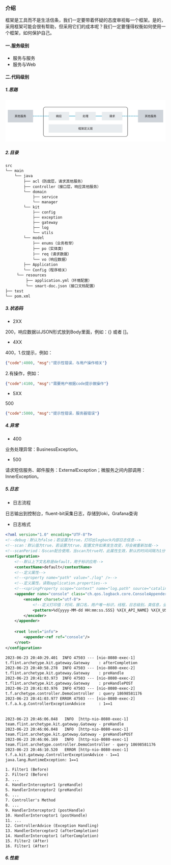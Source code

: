 ### 介绍

框架是工具而不是生活信条，我们一定要带着怀疑的态度审视每一个框架。是的，采用框架可能会很有帮助，但采用它们的成本呢？我们一定要懂得权衡如何使用一个框架，如何保护自己。


#### 一.服务级别
* 服务与服务
* 服务与Web


#### 二.代码级别
##### 1.思路
![](../img/dir_model.jpg ':size=706x181')


##### 2.目录

```text
src
└── main
    └── java
        ├── acl（防腐层，请求其他服务）
        ├── controller（接口层，响应其他服务）
        └── domain
            ├── service
            └── manager
        └── kit
            ├── config
            ├── exception
            ├── gateway
            ├── log
            └── utils
        └── model
            ├── enums（业务枚举）
            ├── po（实体类）
            ├── req（请求数据）
            └── vo（响应数据） 
        ├── Application
        └── Config（程序相关）
     └── resources
         ├── application.yml（环境配置）
         └── smart-doc.json（接口文档配置）
├── test
└── pom.xml
```

##### 3.状态码
* 2XX

200，响应数据以JSON形式放到Body里面，例如：{} 或者 []。

* 4XX

400，1.仅提示，例如：
```json
{"code":4000, "msg":"提示性错误，与用户操作相关"}
```
2.有操作，例如：
```json
{"code":4100, "msg":"需要用户根据code提示做操作"}
```

* 5XX

500
```json
{"code":5000, "msg":"提示性错误，服务器错误"}
```

##### 4.异常
* 400

业务处理异常：BusinessException。

* 500

请求短信服务、邮件服务：ExternalException；微服务之间内部调用：InnerException。

##### 5.日志
* 日志流程

日志输出到控制台，fluent-bit采集日志，存储到loki，Grafana查询

* 日志格式

```xml
<?xml version="1.0" encoding="UTF-8"?>
<!--debug：默认为false；若设置为true，打印出logback内部日志信息-->
<!--scan：默认值为true，若设置为true，配置文件如果发生改变，将会被重新加载-->
<!--scanPeriod：与scan配合使用，当scan为true时，此属性生效，默认的时间间隔为1分钟-->
<configuration>
    <!--默认上下文名称是default，用于标识应用-->
    <contextName>default</contextName>
    <!--定义属性-->
    <!--<property name="path" value="./log" />-->
    <!--定义属性，读取application.properties-->
    <!--<springProperty scope="context" name="log.path" source="catalina.base"/>-->
    <appender name="console" class="ch.qos.logback.core.ConsoleAppender">
        <encoder charset="utf-8">
            <!--定义打印值：时间，接口名，用户唯一标识，线程，日志级别，类信息，业务信息 -->
            <pattern>%d{yyyy-MM-dd HH:mm:ss.SSS} %X{X_API_NAME} %X{X_USER_ID} [%thread] %-5level %logger{50} - %msg%n</pattern>
        </encoder>
    </appender>

    <root level="info">
        <appender-ref ref="console"/>
    </root>
</configuration>
```

```text
2023-06-23 20:40:29.401  INFO 47503 --- [nio-8080-exec-1] t.flint.archetype.kit.gateway.Gateway    : afterCompletion
2023-06-23 20:40:58.278  INFO 47503 --- [nio-8080-exec-2] t.flint.archetype.kit.gateway.Gateway    : preHandle
2023-06-23 20:41:03.973  INFO 47503 --- [nio-8080-exec-2] t.flint.archetype.kit.gateway.Gateway    : preHandlePOST
2023-06-23 20:41:03.976  INFO 47503 --- [nio-8080-exec-2] t.f.archetype.controller.DemoController  : query 18698581176
2023-06-23 20:41:03.977 ERROR 47503 --- [nio-8080-exec-2] t.f.a.k.g.ControllerExceptionAdvice      : 1==1


2023-06-23 20:46:06.048   INFO  [http-nio-8080-exec-1] team.flint.archetype.kit.gateway.Gateway - preHandle
2023-06-23 20:46:06.048   INFO  [http-nio-8080-exec-1] team.flint.archetype.kit.gateway.Gateway - preHandlePOST
2023-06-23 20:46:06.169   INFO  [http-nio-8080-exec-1] team.flint.archetype.controller.DemoController - query 18698581176
2023-06-23 20:46:10.520   ERROR [http-nio-8080-exec-1] t.f.a.kit.gateway.ControllerExceptionAdvice - 1==1
java.lang.RuntimeException: 1==1
```

```text
1. Filter1 (Before)
2. Filter2 (Before)
3. ...
4. HandlerInterceptor1 (preHandle)
5. HandlerInterceptor2 (preHandle)
6. ...
7. Controller's Method
8. ...
9. HandlerInterceptor2 (postHandle)
10. HandlerInterceptor1 (postHandle)
11. ...
12. ControllerAdvice (Exception Handling)
13. HandlerInterceptor2 (afterCompletion)
14. HandlerInterceptor1 (afterCompletion)
15. Filter2 (After)
16. Filter1 (After)

```

##### 6.性能




